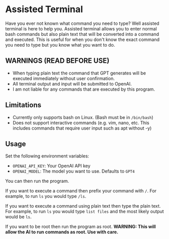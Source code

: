 # Assisted Terminal
Have you ever not known what command you need to type? Well assisted terminal is here to help you.
Assisted terminal allows you to enter normal bash commands but also plain text that will be converted into a command 
and executed. This is useful for when you don't know the exact command you need to type but you know what you want to do.

## WARNINGS (READ BEFORE USE)
- When typing plain text the command that GPT generates will be executed immediately without user confirmation.
- All terminal output and input will be submitted to OpenAI.
- I am not liable for any commands that are executed by this program.

## Limitations
- Currently only supports bash on Linux. (Bash must be in `/bin/bash`)
- Does not support interactive commands (e.g. vim, nano, etc. This includes commands that require user input such as apt without -y)

## Usage
Set the following environment variables:
- `OPENAI_API_KEY`: Your OpenAI API key
- `OPENAI_MODEL`: The model you want to use. Defaults to `GPT4`

You can then run the program.

If you want to execute a command then prefix your command with `/`. For example, to run `ls` you would type `/ls`.

If you want to execute a command using plain text then type the plain text. For example, 
to run `ls` you would type `list files` and the most likely output would be `ls`.

If you want to be root then run the program as root. **WARNING: This will allow the AI to run commands as root. Use with care.**
